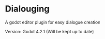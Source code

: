 # Dialouging
A godot editor plugin for easy dialogue creation

Version: Godot 4.2.1 (Will be kept up to date)
